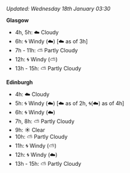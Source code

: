 *Updated: Wednesday 18th January 03:30*

**Glasgow**

* 4h, 5h: :cloud: Cloudy
* 6h: :cyclone: Windy (:cloud:) [:cloud: as of 3h]
* 7h - 11h: :partly_sunny: Partly Cloudy
* 12h: :cyclone: Windy (:partly_sunny:)
* 13h - 15h: :partly_sunny: Partly Cloudy

**Edinburgh**

* 4h: :cloud: Cloudy
* 5h: :cyclone: Windy (:cloud:) [:cloud: as of 2h, :cyclone:(:cloud:) as of 4h]
* 6h: :cyclone: Windy (:cloud:)
* 7h, 8h: :partly_sunny: Partly Cloudy
* 9h: :sunny: Clear
* 10h: :partly_sunny: Partly Cloudy
* 11h: :cyclone: Windy (:partly_sunny:)
* 12h: :cyclone: Windy (:cloud:)
* 13h - 15h: :partly_sunny: Partly Cloudy
